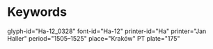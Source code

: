 # Keywords
glyph-id="Ha-12_0328"
font-id="Ha-12"
printer-id="Ha"
printer="Jan Haller"
period="1505–1525"
place="Kraków"
PT plate="175"
